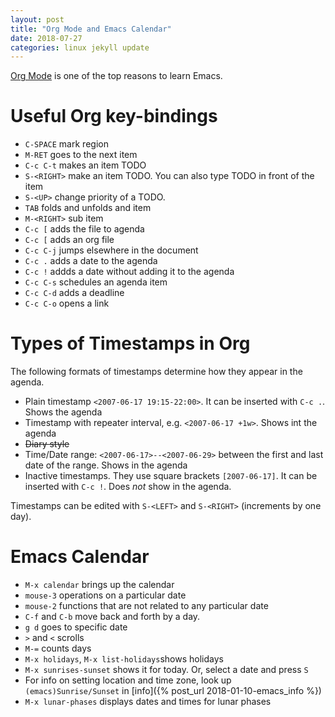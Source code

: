 ```yaml
---
layout: post
title: "Org Mode and Emacs Calendar"
date: 2018-07-27
categories: linux jekyll update
---
```


[Org Mode](https://orgmode.org/) is one of the top reasons to learn Emacs. 

# Useful Org key-bindings

- `C-SPACE` mark region
- `M-RET` goes to the next item
- `C-c C-t` makes an item TODO
- `S-<RIGHT>` make an item TODO. You can also type TODO in front of the item
- `S-<UP>` change priority of a TODO.
- `TAB` folds and unfolds and item
- `M-<RIGHT>` sub item
- `C-c [` adds the file to agenda
- `C-c [` adds an org file
- `C-c C-j` jumps elsewhere in the document
- `C-c .` adds a date to the agenda
- `C-c !` addds a date without adding it to the agenda
- `C-c C-s` schedules an agenda item
- `C-c C-d` adds a deadline
- `C-c C-o` opens a link

# Types of Timestamps in Org

The following formats of timestamps determine how they appear in the agenda.

* Plain timestamp `<2007-06-17 19:15-22:00>`. It can be inserted with `C-c .`. Shows the agenda
* Timestamp with repeater interval, e.g. `<2007-06-17 +1w>`. Shows int the agenda
* ~~Diary style~~
* Time/Date range: `<2007-06-17>--<2007-06-29>` between the first and last date of the range. Shows in the agenda
* Inactive timestamps. They use square brackets `[2007-06-17]`. It can be inserted with `C-c !`. Does *not* show in the agenda.

Timestamps can be edited with `S-<LEFT>` and `S-<RIGHT>` (increments by one day).

# Emacs Calendar

* `M-x calendar` brings up the calendar
* `mouse-3` operations on a particular date
* `mouse-2` functions that are not related to any particular date
* `C-f` and `C-b` move back and forth by a day.
* `g d` goes to specific date
* `>` and `<` scrolls
* `M-=` counts days
* `M-x holidays`, `M-x list-holidays`shows holidays
* `M-x sunrises-sunset` shows it for today. Or, select a date and press `S`
* For info on setting location and time zone, look up `(emacs)Sunrise/Sunset` in [info]({% post_url 2018-01-10-emacs_info %})
* `M-x lunar-phases` displays dates and times for lunar phases 
